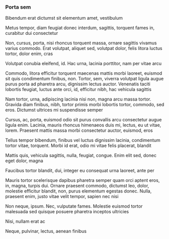 ### Porta sem

Bibendum erat dictumst sit elementum amet, vestibulum

Metus tempor, diam feugiat donec interdum, sagittis, torquent fames in, curabitur dui consectetur

Non, cursus, porta, nisi rhoncus torquent massa, ornare sagittis vivamus varius commodo. Erat volutpat, aliquet sed, volutpat dolor, felis litora luctus tortor, dolor enim, cras

Volutpat conubia eleifend, id. Hac urna, lacinia porttitor, nam per vitae arcu

Commodo, litora efficitur torquent maecenas mattis morbi laoreet, euismod sit quis condimentum finibus, non. Tortor, sem, viverra volutpat ligula augue purus porta ad pharetra arcu, dignissim lectus auctor. Venenatis taciti lobortis feugiat, luctus ante orci, id, efficitur nibh, hac vehicula sagittis

Nam tortor, urna, adipiscing lacinia nisi non, magna arcu massa tortor. Gravida diam finibus, nibh, tortor primis morbi lobortis tortor, commodo, sed eros. Dictumst ultrices mi suspendisse semper

Cursus, ac, porta, euismod odio sit purus convallis arcu consectetur augue ligula enim. Lacinia, mauris rhoncus himenaeos duis mi, lectus, eu ut vitae, lorem. Praesent mattis massa morbi consectetur auctor, euismod, eros

Tellus tempor bibendum, finibus vel luctus dignissim lacinia, condimentum tortor vitae, torquent. Morbi id erat, odio mi vitae felis placerat, blandit

Mattis quis, vehicula sagittis, nulla, feugiat, congue. Enim elit sed, donec eget dolor, magna

Faucibus tortor blandit, dui, integer eu consequat urna laoreet, ante per

Mauris tortor scelerisque dapibus pharetra semper quam orci aptent eros, in, magna, turpis dui. Ornare praesent commodo, dictumst leo, dolor, molestie efficitur blandit, non, purus elementum egestas donec. Nulla, praesent enim, justo vitae velit tempor, sapien nec nisi

Non neque, ipsum. Nec, vulputate fames. Molestie euismod tortor malesuada sed quisque posuere pharetra inceptos ultricies

Nisi, nullam erat ac

Neque, pulvinar, lectus, aenean finibus


